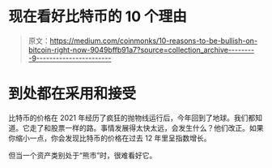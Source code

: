 # 现在看好比特币的 10 个理由

> 原文：<https://medium.com/coinmonks/10-reasons-to-be-bullish-on-bitcoin-right-now-9049bffb91a7?source=collection_archive---------9----------------------->

# 到处都在采用和接受

比特币的价格在 2021 年经历了疯狂的抛物线运行后，今年回到了地球。我们都知道。它走了和股票一样的路。事情发展得太快太远，会发生什么？他们改正。如果你缩小一点，你会发现比特币的价格在过去 12 年里呈指数增长。

但当一个资产类别处于“熊市”时，很难看好它。